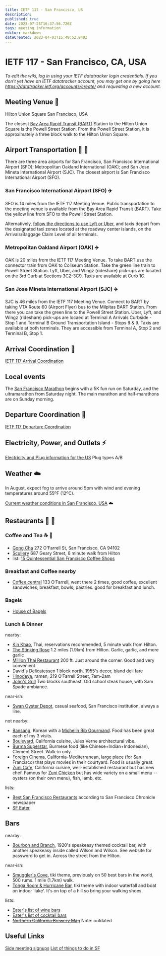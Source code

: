 ```yaml
---
title: IETF 117 - San Francisco, US
description: 
published: true
date: 2023-07-25T16:37:56.726Z
tags: meeting information
editor: markdown
dateCreated: 2023-04-03T15:49:52.840Z
---
```


# IETF 117 - San Francisco, CA, USA

*To edit the wiki, log in using your IETF datatracker login credentials. If you don't yet have an IETF datatracker account, you may get one by going here https://datatracker.ietf.org/accounts/create/ and requesting a new account.*

## Meeting Venue :hotel:

Hilton Union Square
San Francisco, USA

The closest [Bay Area Rapid Transit (BART)](https://www.bart.gov/planner) Station to the Hilton Union Square is the Powell Street Station. From the Powell Street Station, it is approximately a three block walk to the Hilton Union Square.

## Airport Transportation :taxi: :train:

There are three area airports for San Francisco, San Francisco International Airport (SFO); Metropolitan Oakland International (OAK); and San Jose Mineta International Airport (SJC). The closest airport is San Francisco International Airport (SFO).  

### San Francisco International Airport (SFO) :airplane: 

SFO is 14 miles from the IETF 117 Meeting Venue. Public transportation to the meeting venue is available from the Bay Area Rapid Transit (BART). Take the yellow line from SFO to the Powell Street Station.

Alternatively, [follow the directions to use Lyft or Uber](https://www.flysfo.com/passengers/ground-transportation/lyft-uber-rides), and taxis depart from the designated taxi zones located at the roadway center islands, on the Arrivals/Baggage Claim Level of all terminals. 

### Metropolitan Oakland Airport (OAK) :airplane: 

OAK is 20 miles from the IETF 117 Meeting Venue. To take BART use the connector train from OAK to Coliseum Station. Take the green line train to Powell Street Station. Lyft, Uber, and Wingz (rideshare) pick-ups are located on the 3rd Curb at Sections 3C2-3C9. Taxis are available at Curb 1C.

### San Jose Mineta International Airport (SJC) :airplane: 

SJC is 46 miles from the IETF 117 Meeting Venue. Connect to BART by taking VTA Route 60 (Airport Flyer) bus to the Milpitas BART Station. From there you can take the green line to the Powell Street Station. Uber, Lyft, and Wingz (rideshare) pick-ups are locaed at Terminal A Arrivals Curbside - Stop 1 and Terminal B Ground Transportation Island - Stops 8 & 9. Taxis are available at both terminals. They are accessible from Terminal A, Stop 2 and Terminal B, Stop 1.

## Arrival Coordination :flight_arrival:

[IETF 117 Arrival Coordination](/meeting/117/arrivals)

## Local events

The [San Francisco Marathon](https://www.thesfmarathon.com/) begins with a 5K fun run on Saturday, and the ultramarathon from Saturday night. The main marathon and half-marathons are on Sunday morning.

## Departure Coordination :flight_departure:

[IETF 117 Departure Coordination](/meeting/117/departures)

## Electricity, Power, and Outlets :zap:

[Electricity and Plug information for the US](https://www.worldstandards.eu/electricity/plugs-and-sockets/ab/) Plug types A/B


## Weather :cloud:

In August, expect fog to arrive around 5pm with wind and evening temperatures around 55ºF (12ºC).

[Current weather conditions in San Francisco, USA](https://www.accuweather.com/en/us/san-francisco/94103/weather-forecast/347629) :cloud:

## Restaurants :stew: :green_salad:
### Coffee and Tea :coffee: :tea: 

* [Gong Cha](https://gong-cha-usa.com/) 272 O'Farrell St, San Francisco, CA 94102
* [Scullery](https://www.scullerysf.com) 687 Geary Street, 6 minute walk from Hilton
* list: [15 Quintessential San Francisco Coffee Shops](https://sf.eater.com/maps/best-coffee-shops-san-francisco)

### Breakfast and Coffee nearby
* [Coffee central](http://www.caffecentral.com) 133 O’Farrell, went there 2 times, good coffee, excellent sandwiches, breakfast, bowls, pastries. good for breakfast and lunch.

### Bagels
* [House of Bagels](https://houseofbagels.com)

### Lunch & Dinner

nearby:
* [Kin Khao](https://www.kinkhao.com), Thai, reservations recommended, 5 minute walk from Hilton.
* [The Stinking Rose](https://thestinkingrose.com/) 1.2 miles (1.9km) from Hilton. Garlic, garlic, and more garlic
* [Million Thai Restaurant](https://www.millionthairestaurant.com/) 200 ft. Just around the corner. Good and very convenient.
* David's Delicatessen 1 block north. 1955's decor, bland deli fare
* [Hinodeya](http://hinodeyaramen.com), ramen, 219 O’Farrell Street, 7am-2am
* [John's Grill](https://www.johnsgrill.com/) Two blocks southeast. Old school steak house, with Sam Spade ambiance.

near-ish:
* [Swan Oyster Depot](https://www.yelp.com/biz/swan-oyster-depot-san-francisco), casual seafood, San Francisco institution, always a line.

not nearby:
* [Bansang](https://bansangsf.com), Korean with a [Michelin Bib Gourmand](https://guide.michelin.com/us/en/california/san-francisco/restaurant/bansang). Food has been great each of my 3 visits.
* [Boulevard](https://www.boulevardrestaurant.com), California cuisine, Jules Verne architectural vibe.
* [Burma Superstar](https://www.burmasuperstar.com), Burmese food (like Chinese+Indian+Indonesian), Clement Street.  Walk-in only.
* [Foreign Cinema](http://foreigncinema.com), California-Mediterranean, large place (for San Francisco) that plays movies in their courtyard. Food is usually great.
* [Zuni Cafe](http://zunicafe.com), California cuisine, well-established restaurant but has new chef.  Famous for [Zuni Chicken](https://www.foodandwine.com/recipes/roast-chicken-bread-salad) but has wide variety on a small menu -- oysters (on their own menu), fish, lamb, etc.

lists:
* [Best San Francisco Restaurants](https://www.sfchronicle.com/projects/2023/best-san-francisco-restaurants/) according to San Francisco Chronicle newspaper
* [SF Eater](https://sf.eater.com)


## Bars
nearby:
* [Bourbon and Branch](https://www.bourbonandbranch.com), 1920's speakeasy themed cocktail bar, with another speakeasy inside called Wilson and Wilson. See website for password to get in. Across the street from the Hilton.

near-ish:
* [Smuggler's Cove](https://www.smugglerscovesf.com), tiki theme, previously on 50 best bars in the world, 500 rums.  1 mile (1.7km) walk.
* [Tonga Room & Hurricane Bar](https://www.fairmont-san-francisco.com/dine/tonga-room-hurricane-bar/), tiki theme with indoor waterfall and boat on indoor 'lake'.  It's on top of a hill so bring your walking shoes.

lists:
* [Eater's list of wine bars](https://sf.eater.com/maps/best-wine-bars-san-francisco)
* [Eater's list of cocktail bars](https://sf.eater.com/maps/best-cocktail-bars-san-francisco)
* [~~Northern California Brewery Map~~](https://projects.sfchronicle.com/guides/brewery-map/) Note: outdated

## Useful Links
[Side meeting signups](/meeting/117/sidemeetings)
[List of things to do in SF](/meeting/117/list-of-things-to-do-in-SF)
